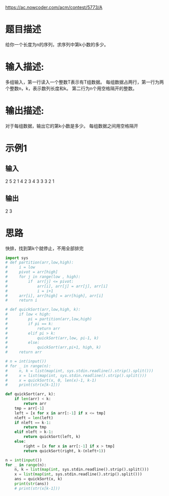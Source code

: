 https://ac.nowcoder.com/acm/contest/5773/A

# 题目描述 
给你一个长度为n的序列，求序列中第k小数的多少。

# 输入描述:
多组输入，第一行读入一个整数T表示有T组数据。
每组数据占两行，第一行为两个整数n，k，表示数列长度和k。
第二行为n个用空格隔开的整数。

# 输出描述:
对于每组数据，输出它的第k小数是多少。
每组数据之间用空格隔开

# 示例1
## 输入
2
5 2
1 4 2 3 4
3 3
3 2 1
## 输出
2
3

# 思路
快排，找到第k个就停止，不用全部排完

```python
import sys
# def partition(arr,low,high): 
#     i = low       
#     pivot = arr[high]   
#     for j in range(low , high): 
#         if  arr[j] <= pivot: 
#             arr[i], arr[j] = arr[j], arr[i]
#             i = i+1 
#     arr[i], arr[high] = arr[high], arr[i] 
#     return i

# def quickSort(arr,low,high, k): 
#     if low < high:
#         pi = partition(arr,low,high) 
#         if pi == k:
#             return arr
#         elif pi > k:
#             quickSort(arr,low, pi-1, k) 
#         else:
#             quickSort(arr,pi+1, high, k)
#     return arr

# n = int(input())
# for _ in range(n):
#     n, k = list(map(int, sys.stdin.readline().strip().split()))
#     x = list(map(int, sys.stdin.readline().strip().split()))
#     x = quickSort(x, 0, len(x)-1, k-1)
#     print(str(x[k-1]))

def quickSort(arr, k):
    if len(arr) < k:
        return arr
    tmp = arr[-1]
    left = [x for x in arr[:-1] if x <= tmp]
    nleft = len(left)
    if nleft == k-1:
        return tmp
    elif nleft > k-1:
        return quickSort(left, k)
    else:
        right = [x for x in arr[:-1] if x > tmp]
        return quickSort(right, k-(nleft+1))

n = int(input())
for _ in range(n):
    n, k = list(map(int, sys.stdin.readline().strip().split()))
    x = list(map(int, sys.stdin.readline().strip().split()))
    ans = quickSort(x, k)
    print(str(ans))
    # print(str(x[k-1]))
```
